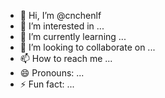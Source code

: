 - 👋 Hi, I’m @cnchenlf
- 👀 I’m interested in ...
- 🌱 I’m currently learning ...
- 💞️ I’m looking to collaborate on ...
- 📫 How to reach me ...
- 😄 Pronouns: ...
- ⚡ Fun fact: ...

<!---
cnchenlf/cnchenlf is a ✨ special ✨ repository because its `README.md` (this file) appears on your GitHub profile.
You can click the Preview link to take a look at your changes.
--->
